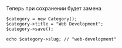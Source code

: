 Теперь при сохранении будет замена

```
$category = new Category();
$category->title = "Web Development";
$category->save();

echo $category->slug; // "web-development"
```